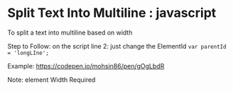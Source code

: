# Split Text Into Multiline : javascript

To split a text into multiline based on width

Step to Follow:
on the script line 2: just change the ElementId
`var parentId = 'longLIne';`



Example: https://codepen.io/mohsin86/pen/gOgLbdR

Note:  element Width Required
